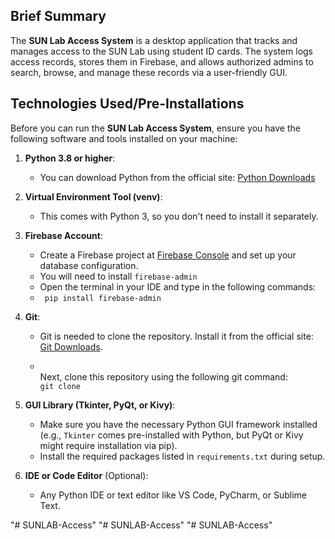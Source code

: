 ## Brief Summary

The **SUN Lab Access System** is a desktop application that tracks and manages access to the SUN Lab using student ID cards. The system logs access records, stores them in Firebase, and allows authorized admins to search, browse, and manage these records via a user-friendly GUI.


## Technologies Used/Pre-Installations

Before you can run the **SUN Lab Access System**, ensure you have the following software and tools installed on your machine:

1. **Python 3.8 or higher**:
   - You can download Python from the official site: [Python Downloads](https://www.python.org/downloads/)

2. **Virtual Environment Tool (venv)**:
   - This comes with Python 3, so you don't need to install it separately.

3. **Firebase Account**:
   - Create a Firebase project at [Firebase Console](https://console.firebase.google.com/) and set up your database configuration.
   - You will need to install <code>firebase-admin</code>
   - Open the terminal in your IDE and type in the following commands:
   - <code> pip install firebase-admin </code>

4. **Git**:
   - Git is needed to clone the repository. Install it from the official site: [Git Downloads](https://git-scm.com/downloads).

   - <br>Next, clone this repository using the following git command: <br> <code>git clone </code>

5. **GUI Library (Tkinter, PyQt, or Kivy)**:
   - Make sure you have the necessary Python GUI framework installed (e.g., `Tkinter` comes pre-installed with Python, but PyQt or Kivy might require installation via pip).
   - Install the required packages listed in `requirements.txt` during setup.



6. **IDE or Code Editor** (Optional):
   - Any Python IDE or text editor like VS Code, PyCharm, or Sublime Text.

"# SUNLAB-Access" 
"# SUNLAB-Access" 
"# SUNLAB-Access" 
